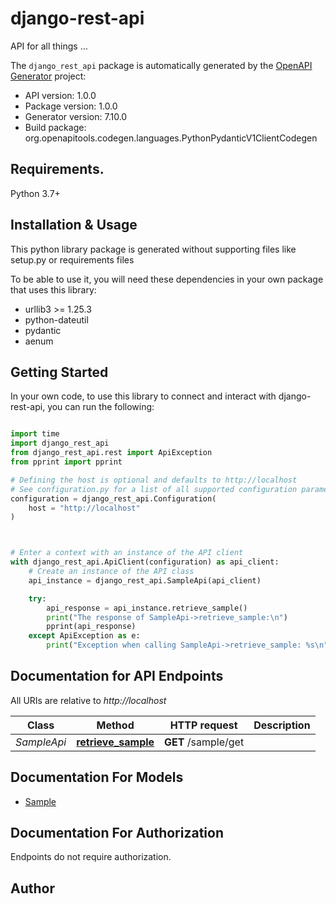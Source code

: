 # django-rest-api
API for all things …

The `django_rest_api` package is automatically generated by the [OpenAPI Generator](https://openapi-generator.tech) project:

- API version: 1.0.0
- Package version: 1.0.0
- Generator version: 7.10.0
- Build package: org.openapitools.codegen.languages.PythonPydanticV1ClientCodegen

## Requirements.

Python 3.7+

## Installation & Usage

This python library package is generated without supporting files like setup.py or requirements files

To be able to use it, you will need these dependencies in your own package that uses this library:

* urllib3 >= 1.25.3
* python-dateutil
* pydantic
* aenum

## Getting Started

In your own code, to use this library to connect and interact with django-rest-api,
you can run the following:

```python

import time
import django_rest_api
from django_rest_api.rest import ApiException
from pprint import pprint

# Defining the host is optional and defaults to http://localhost
# See configuration.py for a list of all supported configuration parameters.
configuration = django_rest_api.Configuration(
    host = "http://localhost"
)



# Enter a context with an instance of the API client
with django_rest_api.ApiClient(configuration) as api_client:
    # Create an instance of the API class
    api_instance = django_rest_api.SampleApi(api_client)

    try:
        api_response = api_instance.retrieve_sample()
        print("The response of SampleApi->retrieve_sample:\n")
        pprint(api_response)
    except ApiException as e:
        print("Exception when calling SampleApi->retrieve_sample: %s\n" % e)

```

## Documentation for API Endpoints

All URIs are relative to *http://localhost*

Class | Method | HTTP request | Description
------------ | ------------- | ------------- | -------------
*SampleApi* | [**retrieve_sample**](django_rest_api/docs/SampleApi.md#retrieve_sample) | **GET** /sample/get | 


## Documentation For Models

 - [Sample](django_rest_api/docs/Sample.md)


<a id="documentation-for-authorization"></a>
## Documentation For Authorization

Endpoints do not require authorization.


## Author




